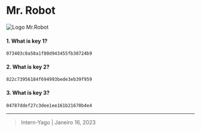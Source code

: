 # Mr. Robot

![Logo Mr.Robot](https://i.imgur.com/mp5JwKO.png)

#### 1. What is key 1?

```
073403c8a58a1f80d943455fb30724b9
```

#### 2. What is key 2?

```
822c73956184f694993bede3eb39f959
```

#### 3. What is key 3?

```
04787ddef27c3dee1ee161b21670b4e4
```


---
> Intern-Yago | Janeiro 16, 2023

